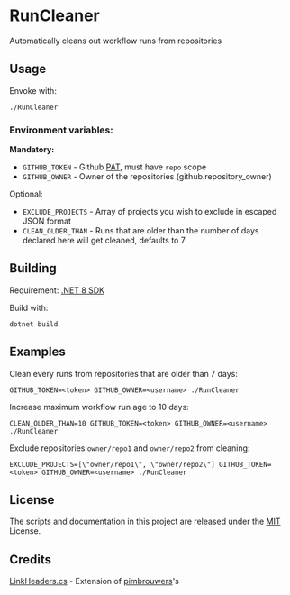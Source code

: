 # RunCleaner

Automatically cleans out workflow runs from repositories

## Usage

Envoke with:

```shell
./RunCleaner
```

### Environment variables:

**Mandatory:**
* `GITHUB_TOKEN` - Github [PAT](https://docs.github.com/en/free-pro-team@latest/github/authenticating-to-github/creating-a-personal-access-token), must have `repo` scope
* `GITHUB_OWNER` - Owner of the repositories (github.repository_owner)

Optional:
* `EXCLUDE_PROJECTS` - Array of projects you wish to exclude in escaped JSON format
* `CLEAN_OLDER_THAN` - Runs that are older than the number of days declared here will get cleaned, defaults to 7

## Building

Requirement: [.NET 8 SDK](https://dotnet.microsoft.com/en-us/download/dotnet/8.0)

Build with:
```shell
dotnet build
```

## Examples

Clean every runs from repositories that are older than 7 days:
```shell
GITHUB_TOKEN=<token> GITHUB_OWNER=<username> ./RunCleaner
```

Increase maximum workflow run age to 10 days:
```shell
CLEAN_OLDER_THAN=10 GITHUB_TOKEN=<token> GITHUB_OWNER=<username> ./RunCleaner
```

Exclude repositories `owner/repo1` and `owner/repo2` from cleaning:
```shell
EXCLUDE_PROJECTS=[\"owner/repo1\", \"owner/repo2\"] GITHUB_TOKEN=<token> GITHUB_OWNER=<username> ./RunCleaner
```

## License

The scripts and documentation in this project are released under the [MIT](LICENSE.md) License.

## Credits

[LinkHeaders.cs](Source/LinkHeaders.cs) - Extension of [pimbrouwers](https://gist.github.com/pimbrouwers/8f78e318ccfefff18f518a483997be29)'s